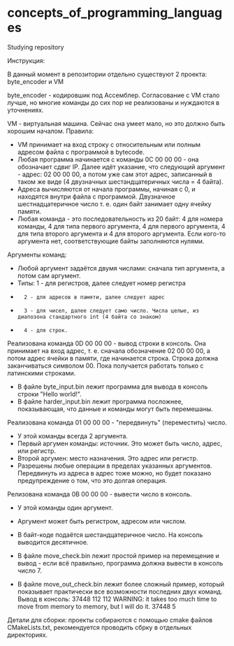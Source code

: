 # concepts_of_programming_languages
Studying repository

Инструкция:

В данный момент в репозитории отдельно существуют 2 проекта: byte_encoder и VM

byte_encoder - кодировшик под Ассемблер. Согласование с VM стало лучше, но многие команды до сих пор не реализованы и нуждаются в уточнениях.

VM - виртуальная машина. Сейчас она умеет мало, но это должно быть хорошим началом.
Правила: 
- VM принимает на вход строку с относительным или полным адресом файла с программой в bytecode.
- Любая программа начинается с команды 0C 00 00 00 - она обозначает сдвиг IP. Далее идёт указание, что следующий аргумент - адрес: 02 00 00 00, а потом уже сам этот адрес, записанный в таком же виде (4 двузначных шестандцатеричных числа = 4 байта).
- Адреса вычисляются от начала программы, начиная с 0, и находятся внутри файла с программой. Двузначное шестнадцатеричное число т. е. один байт занимает одну ячейку памяти.
- Любая команда - это последовательность из 20 байт: 4 для номера команды, 4 для типа первого аргумента, 4 для первого аргумента, 4 для типа второго аргумента и 4 для второго аргумента. Если кого-то аргумента нет, соответствующие байты заполняются нулями.

Аргументы команд:
- Любой аргумент задаётся двумя числами: сначала тип аргумента, а потом сам аргумент.
- Типы: 1 - для регистров, далее следует номер регистра
-       2 - для адресов в памяти, далее следует адрес
-       3 - для чисел, далее следует само число. Числа целые, из диапозона стандартного int (4 байта со знаком)
-       4 - для строк.

Реализована команда 0D 00 00 00 - вывод строки в консоль. Она принимает на вход адрес, т. е. сначала обозначение 02 00 00 00, а потом адрес ячейки в памяти, где начинается строка. Строка должна заканчиваться символом 00. Пока получается работать только с латинскими строками.
- В файле byte_input.bin лежит программа для вывода в консоль строки "Hello world!".
- В файле harder_input.bin лежит программа посложнее, показывающая, что данные и команды могут быть перемешаны. 

Реализована команда 01 00 00 00 - "передвинуть" (переместить) число. 
- У этой команды всегда 2 аргумента.
- Первый аргумен команды: источник. Это может быть число, адрес, или регистр.
- Второй аргумен: место назначения. Это адрес или регистр.
- Разрешены любые операции в пределах указанных аргументов. Передвинуть из адреса в адрес тоже можно, но будет показано предупреждение о том, что это долгая операция.

Релизована команда 0B 00 00 00 - вывести число в консоль.
- У этой команды один аргумент.
- Аргумент может быть регистром, адресом или числом.
- В байт-коде подаётся шестандцатеричное число. На консоль выводится десятичное.

- В файле move_check.bin лежит простой пример на перемещение и вывод - если всё правильно, программа должна вывести в консоль число 7.
- В файле move_out_check.bin лежит более сложный пример, который показывает практически все возможности последних двух команд.
Вывод в консоль:
  37448
  112
  112
  WARNING: it takes too much time to move from memory to memory, but I will do it.
  37448
  5

Детали для сборки: проекты собираются с помощью cmake файлов CMakeLists.txt, рекомендуется проводить сбрку в отдельных директориях.
